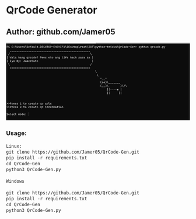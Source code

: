 # QrCode Generator
## Author: github.com/Jamer05

![sh](https://github.com/Jamer05/QrCode-Gen/blob/main/assets/me.png?raw=true)

### Usage:
```
Linux:
git clone https://github.com/Jamer05/QrCode-Gen.git
pip install -r requirements.txt
cd QrCode-Gen
python3 QrCode-Gen.py

Windows

git clone https://github.com/Jamer05/QrCode-Gen.git
pip install -r requirements.txt
cd QrCode-Gen
python3 QrCode-Gen.py

```
